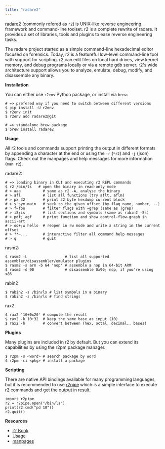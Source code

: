 ```yaml
---
title: "radare2"
---
```


[radare2](https://www.radare.org/) (commonly refered as `r2`) is UNIX-like reverse engineering framework and command-line toolset. r2 is a complete rewrite of radare. It provides a set of libraries, tools and plugins to ease reverse engineering tasks. 

The radare project started as a simple command-line hexadecimal editor focused on forensics. Today, r2 is a featureful low-level command-line tool with support for scripting. r2 can edit files on local hard drives, view kernel memory, and debug programs locally or via a remote gdb server. r2's wide architecture support allows you to analyze, emulate, debug, modify, and disassemble any binary.

**Installation**

You can either use `r2env` Python package, or install via `brew`:

```
# => prefered way if you need to switch between different versions
$ pip install -U r2env
$ r2env init
$ r2env add radare2@git

# => standalone brew package
$ brew install radare2
```

**Usage**

All r2 tools and commands support printing the output in different formats by appending a character at the end or using the `-r` (`*r2`) and `-j` (json) flags. Check out the manpages and help messages for more information (`man r2`).

radare2:

```
# => loading binary in CLI and executing r2 REPL commands  
$ r2 /bin/ls   # open the binary in read-only mode
# > aaa          # same as r2 -A, analyse the binary
# > afl          # list all functions (try aflt, aflm)
# > px 32        # print 32 byte hexdump current block
# > s sym.main   # seek to the given offset (by flag name, number, ..)
# > f~foo        # filter flags with ~grep (same as |grep)
# > iS;is        # list sections and symbols (same as rabin2 -Ss)
# > pdf; agf     # print function and show control-flow-graph in ascii-art
# > oo+;w hello  # reopen in rw mode and write a string in the current offset
# > ?*~...       # interactive filter all command help messages
# > q            # quit
```

rasm2:

```
$ rasm2 -L                 # list all supported assembler/disassembler/emulator plugins
$ rasm2 -a arm -b 64 'nop' # assemble a nop in 64-bit ARM
$ rasm2 -d 90              # disassemble 0x90; nop, if you're using x86
```

rabin2

```
$ rabin2 -s /bin/ls # list symbols in a binary
$ rabin2 -z /bin/ls # find strings
```

rax2

```
$ rax2 '10+0x20' # compute the result
$ rax2 -k 10+32  # keep the same base as input (10)
$ rax2 -h        # convert between (hex, octal, decimal.. bases)
```

**Plugins**

Many plugins are included in r2 by default. But you can extend its capabilities by using the r2pm package manager.

```
$ r2pm -s <word> # search package by word
$ r2pm -ci <pkg> # install a package
```

**Scripting**

There are native API bindings available for many programming languages, but it is recommended to use [r2pipe](https://github.com/radareorg/radare2-r2pipe) which is a simple interface to execute r2 commands and get the output in result.

```
import r2pipe
r2 = r2pipe.open("/bin/ls")
print(r2.cmd("pd 10"))
r2.quit()
```

**Resources**

* [r2 Book](https://book.rada.re/)
* [Usage](https://github.com/radareorg/radare2/blob/master/USAGE.md)
* [manpages](https://github.com/radareorg/radare2/blob/master/man)
